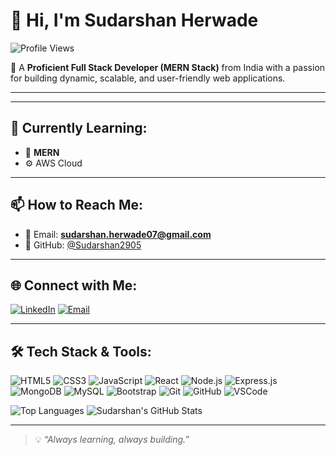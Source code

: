 # 👋 Hi, I'm Sudarshan Herwade

![Profile Views](https://komarev.com/ghpvc/?username=Sudarshan2905&color=blue)


🚀 A **Proficient Full Stack Developer (MERN Stack)** from India with a passion for building dynamic, scalable, and user-friendly web applications.

---

---

## 🌱 Currently Learning:
- 📘 **MERN**
- ⚙️ AWS Cloud

---

## 📫 How to Reach Me:
- 📧 Email: **sudarshan.herwade07@gmail.com**
- 🔗 GitHub: [@Sudarshan2905](https://github.com/Sudarshan2905)

---

## 🌐 Connect with Me:

[![LinkedIn](https://img.shields.io/badge/LinkedIn-blue?style=flat-square&logo=linkedin)](https://www.linkedin.com/in/sudarshan2905)
[![Email](https://img.shields.io/badge/Gmail-red?style=flat-square&logo=gmail)](mailto:sudarshan.herwade07@gmail.com)

---

## 🛠️ Tech Stack & Tools:

![HTML5](https://img.shields.io/badge/HTML5-E34F26?style=flat-square&logo=html5&logoColor=fff)
![CSS3](https://img.shields.io/badge/CSS3-1572B6?style=flat-square&logo=css3&logoColor=fff)
![JavaScript](https://img.shields.io/badge/JavaScript-F7DF1E?style=flat-square&logo=javascript&logoColor=000)
![React](https://img.shields.io/badge/React-61DAFB?style=flat-square&logo=react&logoColor=000)
![Node.js](https://img.shields.io/badge/Node.js-339933?style=flat-square&logo=node.js&logoColor=fff)
![Express.js](https://img.shields.io/badge/Express-black?style=flat-square&logo=express&logoColor=fff)
![MongoDB](https://img.shields.io/badge/MongoDB-47A248?style=flat-square&logo=mongodb&logoColor=fff)
![MySQL](https://img.shields.io/badge/MySQL-00758F?style=flat-square&logo=mysql&logoColor=fff)
![Bootstrap](https://img.shields.io/badge/Bootstrap-563D7C?style=flat-square&logo=bootstrap&logoColor=fff)
![Git](https://img.shields.io/badge/Git-F05032?style=flat-square&logo=git&logoColor=fff)
![GitHub](https://img.shields.io/badge/GitHub-181717?style=flat-square&logo=github&logoColor=fff)
![VSCode](https://img.shields.io/badge/VS%20Code-007ACC?style=flat-square&logo=visual-studio-code&logoColor=fff)

![Top Languages](https://github-readme-stats.vercel.app/api/top-langs/?username=Sudarshan2905&layout=compact&theme=tokyonight)
![Sudarshan's GitHub Stats](https://github-readme-stats.vercel.app/api?username=Sudarshan2905&show_icons=true&theme=tokyonight)

---

> 💡 *“Always learning, always building.”*

